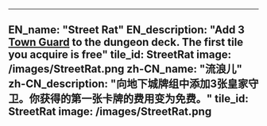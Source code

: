 ---

EN_name: "Street Rat"
EN_description: "Add 3 <a href = '../monsters#RoyalGuard'>Town Guard</a> to the dungeon deck. The first tile you acquire is free"
tile_id: StreetRat
image: /images/StreetRat.png
zh-CN_name: "流浪儿"
zh-CN_description: "向地下城牌组中添加3张皇家守卫。你获得的第一张卡牌的费用变为免费。"
tile_id: StreetRat
image: /images/StreetRat.png
---